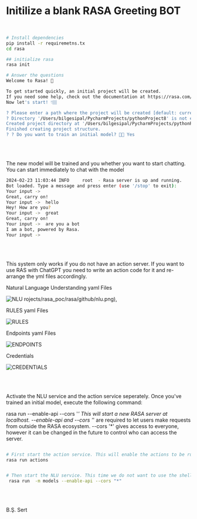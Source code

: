 

# Initilize a blank  RASA Greeting BOT 

<br/>

```bash
# Install dependencies 
pip install -r requiremetns.tx
cd rasa

## initialize rasa
rasa init

# Answer the questions
Welcome to Rasa! 🤖

To get started quickly, an initial project will be created.
If you need some help, check out the documentation at https://rasa.com/docs/rasa.
Now let's start! 👇🏽

? Please enter a path where the project will be created [default: current directory]
? Directory '/Users/bilgesipal/PycharmProjects/pythonProject8' is not empty. Continue? Yes
Created project directory at '/Users/bilgesipal/PycharmProjects/pythonProject8'.
Finished creating project structure.
? ? Do you want to train an initial model? 💪🏽 Yes

```
<br/><br/>


The new model will be trained and you whether you want to start chatting. 
You can start immediately to chat with the model

```bash
2024-02-23 11:03:44 INFO     root  - Rasa server is up and running.
Bot loaded. Type a message and press enter (use '/stop' to exit): 
Your input ->                                                                                                                                                 
Great, carry on!
Your input ->  hello                                                                                                                                          
Hey! How are you?
Your input ->  great                                                                                                                                          
Great, carry on!
Your input ->  are you a bot                                                                                                                                  
I am a bot, powered by Rasa.
Your input ->          

```
<br/><br/>

This system only works if you do not have an action server. 
If you want to use RAS with ChatGPT you need to write an action 
code for it and re-arrange the yml files accordingly.

Natural Language Understanding yaml Files

![NLU](/Users/bilgesipal/PycharmPjects/rasa_poc/rasa/github/nlu.png)
rojects/rasa_poc/rasa/github/nlu.png),

RULES yaml Files

![RULES](//Users/bilgesipal/PycharmProjects/rasa_poc/rasa/github/rule.png)


Endpoints  yaml Files

![ENDPOINTS](/Users/bilgesipal/PycharmProjects/rasa_poc/rasa/github/endpoints.png)

Credentials

![CREDENTIALS](/Users/bilgesipal/PycharmProjects/rasa_poc/rasa/github/credentials.png)


<br/><br/>


Activate the NLU service and the action service seperately. 
Once you've trained an initial model, execute the following command: 

rasa run --enable-api --cors '*'  This will start a new RASA server at localhost. 
--enable-api and --cors '*' are required to let users make requests from outside the RASA ecosystem. --cors '*' gives access to everyone,
however it can be changed in the future to control who can access the server. 



```bash

# First start the action service. This will enable the actions to be run as a we api
rasa run actions   


# Then start the NLU service. This time we do not want to use the shell. 
 rasa run  -m models --enable-api --cors "*"

```
<br/><br/>

B.Ş. Sert